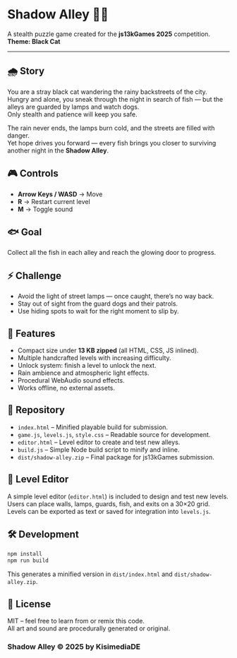# Shadow Alley 🐾🌙

A stealth puzzle game created for the **js13kGames 2025** competition.  
**Theme: Black Cat**

---

## 🌧️ Story

You are a stray black cat wandering the rainy backstreets of the city.  
Hungry and alone, you sneak through the night in search of fish — but the alleys are guarded by lamps and watch dogs.  
Only stealth and patience will keep you safe.

The rain never ends, the lamps burn cold, and the streets are filled with danger.  
Yet hope drives you forward — every fish brings you closer to surviving another night in the **Shadow Alley**.

## 🎮 Controls

- **Arrow Keys / WASD** → Move
- **R** → Restart current level
- **M** → Toggle sound

## 🐟 Goal

Collect all the fish in each alley and reach the glowing door to progress.

## ⚡ Challenge

- Avoid the light of street lamps — once caught, there’s no way back.
- Stay out of sight from the guard dogs and their patrols.
- Use hiding spots to wait for the right moment to slip by.

## 🌟 Features

- Compact size under **13 KB zipped** (all HTML, CSS, JS inlined).
- Multiple handcrafted levels with increasing difficulty.
- Unlock system: finish a level to unlock the next.
- Rain ambience and atmospheric light effects.
- Procedural WebAudio sound effects.
- Works offline, no external assets.

## 📂 Repository

- `index.html` – Minified playable build for submission.
- `game.js`, `levels.js`, `style.css` – Readable source for development.
- `editor.html` – Level editor to create and test new alleys.
- `build.js` – Simple Node build script to minify and inline.
- `dist/shadow-alley.zip` – Final package for js13kGames submission.

## 📝 Level Editor

A simple level editor (`editor.html`) is included to design and test new levels.  
Users can place walls, lamps, guards, fish, and exits on a 30×20 grid.  
Levels can be exported as text or saved for integration into `levels.js`.

## 🛠️ Development

```bash
npm install
npm run build
```

This generates a minified version in `dist/index.html` and `dist/shadow-alley.zip`.

## 📜 License

MIT – feel free to learn from or remix this code.  
All art and sound are procedurally generated or original.

### Shadow Alley © 2025 by KisimediaDE
